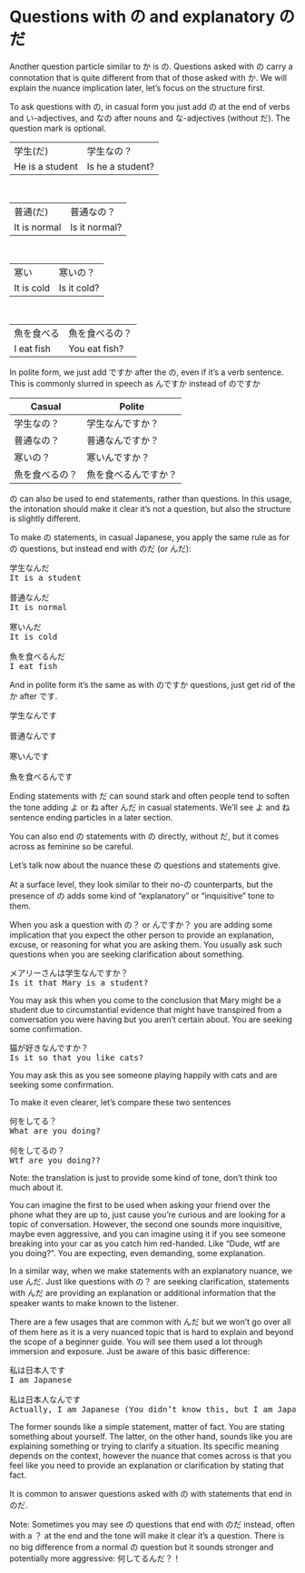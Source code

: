 # Questions with の and explanatory のだ

Another question particle similar to か is の. Questions asked with の carry a connotation that is quite different from that of those asked with か. We will explain the nuance implication later, let’s focus on the structure first. 

To ask questions with の, in casual form you just add の at the end of verbs and い-adjectives, and なの after nouns and な-adjectives (without だ). The question mark is optional.

|                 |                  |
|-----------------|------------------|
| 学生(だ)        | 学生なの？       |
| He is a student | Is he a student? |

<br />

|              |               |
|--------------|---------------|
| 普通(だ)     | 普通なの？    |
| It is normal | Is it normal? |

<br />

|            |             |
|------------|-------------|
| 寒い       | 寒いの？    |
| It is cold | Is it cold? |

<br />

|            |                |
|------------|----------------|
| 魚を食べる | 魚を食べるの？ |
| I eat fish | You eat fish?  |

In polite form, we just add ですか after the の, even if it’s a verb sentence. This is commonly slurred in speech as んですか instead of のですか

| Casual         | Polite               |
|----------------|----------------------|
| 学生なの？     | 学生なんですか？     |
| 普通なの？     | 普通なんですか？     |
| 寒いの？       | 寒いんですか？       |
| 魚を食べるの？ | 魚を食べるんですか？ |

の can also be used to end statements, rather than questions. In this usage, the intonation should make it clear it’s not a question, but also the structure is slightly different. 

To make の statements, in casual Japanese, you apply the same rule as for の questions, but instead end with のだ (or んだ):  

<pre>
学生なんだ
It is a student

普通なんだ
It is normal

寒いんだ
It is cold

魚を食べるんだ
I eat fish
</pre>

And in polite form it’s the same as with のですか questions, just get rid of the か after です. 

<pre>
学生なんです

普通なんです

寒いんです

魚を食べるんです
</pre>

Ending statements with だ can sound stark and often people tend to soften the tone adding よ or ね after んだ in casual statements. We’ll see よ and ね sentence ending particles in a later section. 

You can also end の statements with の directly, without だ, but it comes across as feminine so be careful. 

Let’s talk now about the nuance these の questions and statements give. 

At a surface level, they look similar to their no-の counterparts, but the presence of の adds some kind of “explanatory” or “inquisitive” tone to them.

When you ask a question with の？ or んですか？ you are adding some implication that you expect the other person to provide an explanation, excuse, or reasoning for what you are asking them. You usually ask such questions when you are seeking clarification about something.

<pre>
メアリーさんは学生なんですか？
Is it that Mary is a student?
</pre>

You may ask this when you come to the conclusion that Mary might be a student due to circumstantial evidence that might have transpired from a conversation you were having but you aren’t certain about. You are seeking some confirmation. 

<pre>
猫が好きなんですか？
Is it so that you like cats?
</pre>

You may ask this as you see someone playing happily with cats and are seeking some confirmation.

To make it even clearer, let’s compare these two sentences

<pre>
何をしてる？
What are you doing? 

何をしてるの？
Wtf are you doing??
</pre>

Note: the translation is just to provide some kind of tone, don’t think too much about it.

You can imagine the first to be used when asking your friend over the phone what they are up to, just cause you’re curious and are looking for a topic of conversation. However, the second one sounds more inquisitive, maybe even aggressive, and you can imagine using it if you see someone breaking into your car as you catch him red-handed. Like “Dude, wtf are you doing?”. You are expecting, even demanding, some explanation.

In a similar way, when we make statements with an explanatory nuance, we use んだ. Just like questions with の？ are seeking clarification, statements with んだ are providing an explanation or additional information that the speaker wants to make known to the listener.

There are a few usages that are common with んだ but we won’t go over all of them here as it is a very nuanced topic that is hard to explain and beyond the scope of a beginner guide. You will see them used a lot through immersion and exposure. Just be aware of this basic difference:

<pre>
私は日本人です
I am Japanese

私は日本人なんです
Actually, I am Japanese (You didn’t know this, but I am Japanese)
</pre>

The former sounds like a simple statement, matter of fact. You are stating something about yourself. The latter, on the other hand, sounds like you are explaining something or trying to clarify a situation. Its specific meaning depends on the context, however the nuance that comes across is that you feel like you need to provide an explanation or clarification by stating that fact.

It is common to answer questions asked with の with statements that end in のだ. 

Note: Sometimes you may see の questions that end with のだ instead, often with a ？ at the end and the tone will make it clear it’s a question. There is no big difference from a normal の question but it sounds stronger and potentially more aggressive: 何してるんだ？！